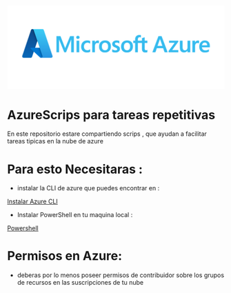 ![Descripción de la imagen](content/azure.png)
# AzureScrips para tareas repetitivas

En este repositorio estare compartiendo scrips , que ayudan a facilitar tareas tipicas en la nube de azure

# Para esto Necesitaras :

- instalar la CLI de azure que puedes encontrar en : 

<a href='https://learn.microsoft.com/es-es/cli/azure/install-azure-cli'> Instalar Azure CLI</a>

- Instalar PowerShell en tu maquina local : 

<a href='https://learn.microsoft.com/en-us/powershell/scripting/install/installing-powershell-on-windows?view=powershell-7.5'> Powershell </a>

# Permisos en Azure:

- deberas por lo menos poseer permisos de contribuidor sobre los grupos de recursos en las suscripciones de tu nube